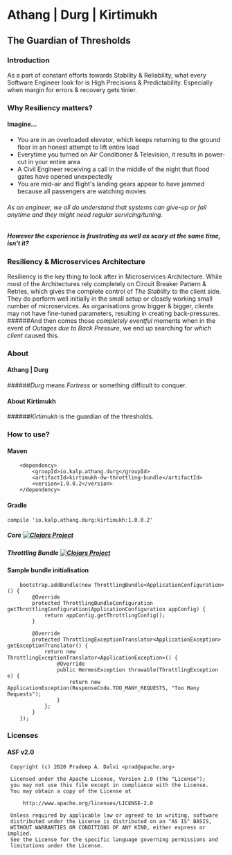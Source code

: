 # Athang | Durg | Kirtimukh
## The Guardian of Thresholds
### Introduction
As a part of constant efforts towards Stability & Reliability, what every Software Engineer look for is High Precisions & Predictability. Especially when margin for errors & recovery gets tinier.

### Why Resiliency matters?
#### Imagine...
* You are in an overloaded elevator, which keeps returning to the ground floor in an honest attempt to lift entire load
* Everytime you turned on Air Conditioner & Television, it results in power-cut in your entire area
* A Civil Engineer receiving a call in the middle of the night that flood gates have opened unexpectedly
* You are mid-air and flight's landing gears appear to have jammed because all passengers are watching movies

###### As an engineer, we all do understand that systems can give-up or fail anytime and they might need regular servicing/tuning.
##### However _the experience_ is frustrating as well as scary at the same time, isn't it?

### Resiliency & Microservices Architecture
Resiliency is the key thing to look after in Microservices Architecture.
While most of the Architectures rely completely on Circuit Breaker Pattern & Retries, which gives the complete control of _The Stability_ to the client side.
They do perform well initially in the small setup or closely working small number of microservices.
As organisations grow bigger & bigger, clients may not have fine-tuned parameters, resulting in creating back-pressures.
######And then comes those _completely eventful_ moments when in the event of _Outages due to Back Pressure_, we end up searching for _which client_ caused this.

### About
#### Athang | Durg
######_Durg_ means _Fortress_ or something difficult to conquer.

#### About Kirtimukh
######_Kirtimukh_ is the guardian of the thresholds.

### How to use?
#### Maven
```
    <dependency>
        <groupId>io.kalp.athang.durg</groupId>
        <artifactId>kirtimukh-dw-throttling-bundle</artifactId>
        <version>1.0.0.2</version>
    </dependency>
```
#### Gradle 
```
compile 'io.kalp.athang.durg:kirtimukh:1.0.0.2'
```

##### Core [![Clojars Project](https://img.shields.io/clojars/v/io.kalp.athang.durg/kirtimukh-core.svg)](https://clojars.org/io.kalp.athang.durg/kirtimukh-core)
##### Throttling Bundle [![Clojars Project](https://img.shields.io/clojars/v/io.kalp.athang.durg/kirtimukh-dw-throttling-bundle.svg)](https://clojars.org/io.kalp.athang.durg/kirtimukh-dw-throttling-bundle)

#### Sample bundle initialisation
```
    bootstrap.addBundle(new ThrottlingBundle<ApplicationConfiguration>() {
        @Override
        protected ThrottlingBundleConfiguration getThrottlingConfiguration(ApplicationConfiguration appConfig) {
            return appConfig.getThrottlingConfig();
        }

        @Override
        protected ThrottlingExceptionTranslator<ApplicationException> getExceptionTranslator() {
            return new ThrottlingExceptionTranslator<ApplicationException>() {
                @Override
                public HermesException throwable(ThrottlingException e) {
                    return new ApplicationException(ResponseCode.TOO_MANY_REQUESTS, "Too Many Requests");
                }
            };
        }
    });
```

### Licenses
#### ASF v2.0
```
 Copyright (c) 2020 Pradeep A. Dalvi <prad@apache.org>

 Licensed under the Apache License, Version 2.0 (the "License");
 you may not use this file except in compliance with the License.
 You may obtain a copy of the License at

     http://www.apache.org/licenses/LICENSE-2.0

 Unless required by applicable law or agreed to in writing, software
 distributed under the License is distributed on an "AS IS" BASIS,
 WITHOUT WARRANTIES OR CONDITIONS OF ANY KIND, either express or implied.
 See the License for the specific language governing permissions and
 limitations under the License.
```